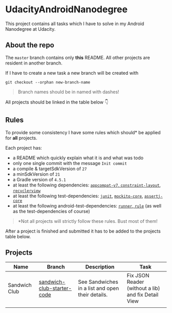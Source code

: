 # UdacityAndroidNanodegree
This project contains all tasks which I have to solve in my Android Nanodegree at Udacity.

## About the repo
The `master` branch contains only **this** README. 
All other projects are resident in another branch.

If I have to create a new task a new branch will be created with 
```
git checkout --orphan new-branch-name
```
> Branch names should be in named with dashes!

All projects should be linked in the table below 👇

## Rules
To provide some consistency I have some rules which should* be applied for **all** projects.

Each project has:
* a README which quickly explain what it is and what was todo
* only one single commit with the message `Init commit`
* a compile & targetSdkVersion of `27`
* a minSdkVersion of `21`
* a Gradle version of `4.5.1`
* at least the following dependencies: [`appcompat-v7`, `constraint-layout`](https://developer.android.com/topic/libraries/support-library/setup.html), [`recyclerview`](https://developer.android.com/guide/topics/ui/layout/recyclerview.html)
* at least the following test-dependencies: [`junit`](https://mvnrepository.com/artifact/junit/junit/), [`mockito-core`](https://mvnrepository.com/artifact/org.mockito/mockito-core), [`assertj-core`](https://mvnrepository.com/artifact/org.assertj/assertj-core)
* at least the following android-test-dependencies: [`runner`, `rule`](https://developer.android.com/training/testing/unit-testing/instrumented-unit-tests.html) (as well as the test-dependencies of course)

> *Not all projects will strictly follow these rules. Bust most of them!

After a project is finished and submitted it has to be added to the projects table below.

## Projects

| Name | Branch | Description | Task |
|-|-|-|-|
| Sandwich Club | [sandwich-club-starter-code](https://github.com/StefMa/UdacityAndroidNanodegree/tree/sandwich-club-starter-code) | See Sandwiches in a list and open their details. | Fix JSON Reader (without a lib) and fix Detail View |
| | | | |
